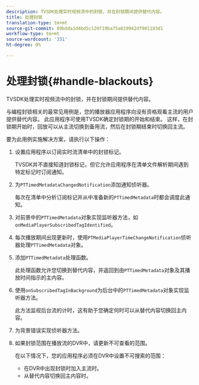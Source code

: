 ```yaml
---
description: TVSDK处理实时视频流中的封锁，并在封锁期间提供替代内容。
title: 处理封锁
translation-type: tm+mt
source-git-commit: 89bdda1d4bd5c126f19ba75a819942df901183d1
workflow-type: tm+mt
source-wordcount: '331'
ht-degree: 0%

---
```



# 处理封锁{#handle-blackouts}

TVSDK处理实时视频流中的封锁，并在封锁期间提供替代内容。

与编程封锁相关的最常见用例是，您的播放器应用程序向没有资格观看主流的用户提供替代内容。 此应用程序可使用TVSDK确定封锁期的开始和结束。 这样，在封锁期开始时，回放可以从主流切换到备用流，然后在封锁期结束时切换回主流。

要为此用例实施解决方案，请执行以下操作：

1. 设置应用程序以订阅实时流清单中的封锁标记。

   TVSDK并不直接知道封锁标记，但它允许应用程序在清单文件解析期间遇到特定标记时订阅通知。
1. 为`PTTimedMetadataChangedNotification`添加通知侦听器。

   每次在清单中分析订阅标记并从中准备新的`PTTimedMetadata`时都会调度此通知。

1. 对前景中的`PTTimedMetadata`对象实现监听器方法，如`onMediaPlayerSubscribedTagIdentified`。

1. 每次播放期间出现更新时，使用`PTMediaPlayerTimeChangeNotification`侦听器处理`PTTimedMetadata`对象。

1. 添加`PTTimedMetadata`处理函数。

   此处理函数允许您切换到替代内容，并返回到由`PTTimedMetadata`对象及其播放时间指示的主内容。

1. 使用`onSubscribedTagInBackground`为后台中的`PTTimedMetadata`对象实现监听器方法。

   此方法监视后台流的计时，这有助于您确定何时可以从替代内容切换回主内容。

1. 为背景错误实现侦听器方法。
1. 如果封锁范围在播放流的DVR中，请更新不可查看的范围。

   在以下情况下，您的应用程序必须在DVR中设置不可搜索的范围：

   * 在DVR中出现封锁时加入主流时。
   * 从替代内容切换回主内容时。